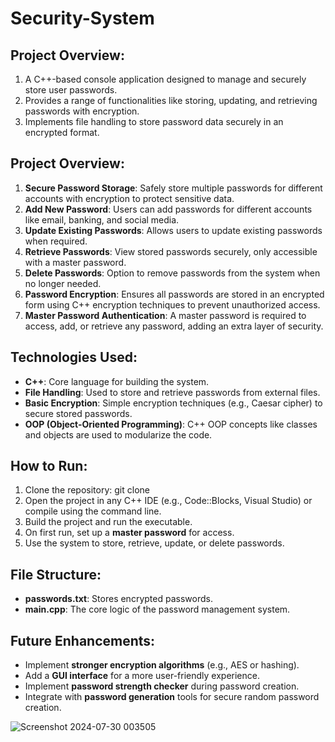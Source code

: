 # Security-System
## Project Overview:

1) A C++-based console application designed to manage and securely store user passwords.
2) Provides a range of functionalities like storing, updating, and retrieving passwords with encryption.
3) Implements file handling to store password data securely in an encrypted format.

## Project Overview:

1) **Secure Password Storage**: Safely store multiple passwords for different accounts with encryption to protect sensitive data.
2) **Add New Password**: Users can add passwords for different accounts like email, banking, and social media.
3) **Update Existing Passwords**: Allows users to update existing passwords when required.
4) **Retrieve Passwords**: View stored passwords securely, only accessible with a master password.
5) **Delete Passwords**: Option to remove passwords from the system when no longer needed.
6) **Password Encryption**: Ensures all passwords are stored in an encrypted form using C++ encryption techniques to prevent unauthorized access.
7) **Master Password Authentication**: A master password is required to access, add, or retrieve any password, adding an extra layer of security.

## Technologies Used:
   - **C++**: Core language for building the system.
   - **File Handling**: Used to store and retrieve passwords from external files.
   - **Basic Encryption**: Simple encryption techniques (e.g., Caesar cipher) to secure stored passwords.
   - **OOP (Object-Oriented Programming)**: C++ OOP concepts like classes and objects are used to modularize the code.

## How to Run:
1) Clone the repository: git clone <repo-link>
2) Open the project in any C++ IDE (e.g., Code::Blocks, Visual Studio) or compile using the command line.
3) Build the project and run the executable.
4) On first run, set up a **master password** for access.
5) Use the system to store, retrieve, update, or delete passwords.

## File Structure:
- **passwords.txt**: Stores encrypted passwords.
- **main.cpp**: The core logic of the password management system.
  
## Future Enhancements:
- Implement **stronger encryption algorithms** (e.g., AES or hashing).
- Add a **GUI interface** for a more user-friendly experience.
- Implement **password strength checker** during password creation.
- Integrate with **password generation** tools for secure random password creation.



![Screenshot 2024-07-30 003505](https://github.com/user-attachments/assets/5e03f2f0-8cd9-4216-97e4-009698e7613a)
